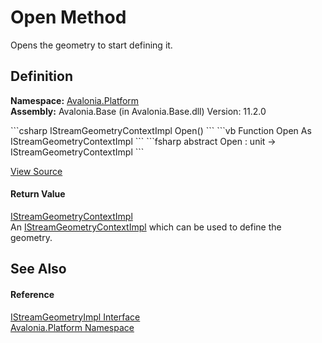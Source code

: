 # Open Method


Opens the geometry to start defining it.



## Definition
**Namespace:** <a href="N_Avalonia_Platform">Avalonia.Platform</a>  
**Assembly:** Avalonia.Base (in Avalonia.Base.dll) Version: 11.2.0

<Tabs groupId="api-code-preview">
<TabItem value="csharp" label="C#">
```csharp
IStreamGeometryContextImpl Open()
```
</TabItem>
<TabItem value="vb" label="VB">
```vb
Function Open As IStreamGeometryContextImpl
```
</TabItem>
<TabItem value="fsharp" label="F#">
```fsharp
abstract Open : unit -> IStreamGeometryContextImpl 
```
</TabItem>
</Tabs>



<a href="https://github.com/AvaloniaUI/Avalonia/tree/master/src/Avalonia.Base/Platform/IStreamGeometryImpl.cs" title="View the source code">View Source</a>



#### Return Value
<a href="T_Avalonia_Platform_IStreamGeometryContextImpl">IStreamGeometryContextImpl</a>  
An <a href="T_Avalonia_Platform_IStreamGeometryContextImpl">IStreamGeometryContextImpl</a> which can be used to define the geometry.

## See Also


#### Reference
<a href="T_Avalonia_Platform_IStreamGeometryImpl">IStreamGeometryImpl Interface</a>  
<a href="N_Avalonia_Platform">Avalonia.Platform Namespace</a>  
